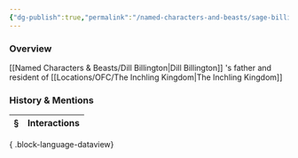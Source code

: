```yaml
---
{"dg-publish":true,"permalink":"/named-characters-and-beasts/sage-billington/","tags":["NPC"],"updated":"2025-06-10T19:10:58.483+01:00"}
---
```



### Overview
[[Named Characters & Beasts/Dill Billington\|Dill Billington]] 's father and resident of [[Locations/OFC/The Inchling Kingdom\|The Inchling Kingdom]]

### History & Mentions
| § | Interactions |
| - | ------------ |

{ .block-language-dataview}